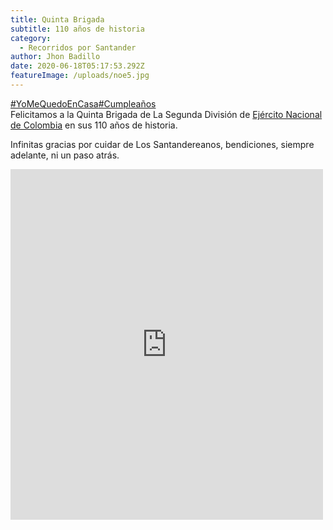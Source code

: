 ```yaml
---
title: Quinta Brigada
subtitle: 110 años de historia
category:
  - Recorridos por Santander
author: Jhon Badillo
date: 2020-06-18T05:17:53.292Z
featureImage: /uploads/noe5.jpg
---
```

[\#YoMeQuedoEnCasa](https://www.facebook.com/hashtag/yomequedoencasa?__eep__=6&source=feed_text&epa=HASHTAG&__xts__%5B0%5D=68.ARAntMJ8Q-Q0aG0_Ry__5QHFf3CHklI_tTcKVzCPa4i9tmRYaeF1XcLz6YEKPMtHPC31ItpMLR0H58kkm6-XOOMzEr-FV-k8lzSBBaw7LQ19apqbw5SWz7RFODPOQc20f27pkSJuaMeR-8QbX4KDe9AilwUABygZTFhBp5vyyxSSh_zVBUQg5U_OcYSXwhwS1GuPBwTq_vv_1Dpc-3t8cXqGAnrekmGTdrgS0vwbU9uFNVHsP0w8DYkXvn51BEm8DLfzVZEGMTQUudYVAqRPsazYZjOBFKW3BH6Cp-nK--togoHPuFbx59F1Dp8UXKnKLHR3AHQQwqzI4FDhpQVfCv3en1d4&__tn__=%2ANK-R)[\#Cumpleaños](https://www.facebook.com/hashtag/cumplea%C3%B1os?__eep__=6&source=feed_text&epa=HASHTAG&__xts__%5B0%5D=68.ARAntMJ8Q-Q0aG0_Ry__5QHFf3CHklI_tTcKVzCPa4i9tmRYaeF1XcLz6YEKPMtHPC31ItpMLR0H58kkm6-XOOMzEr-FV-k8lzSBBaw7LQ19apqbw5SWz7RFODPOQc20f27pkSJuaMeR-8QbX4KDe9AilwUABygZTFhBp5vyyxSSh_zVBUQg5U_OcYSXwhwS1GuPBwTq_vv_1Dpc-3t8cXqGAnrekmGTdrgS0vwbU9uFNVHsP0w8DYkXvn51BEm8DLfzVZEGMTQUudYVAqRPsazYZjOBFKW3BH6Cp-nK--togoHPuFbx59F1Dp8UXKnKLHR3AHQQwqzI4FDhpQVfCv3en1d4&__tn__=%2ANK-R)\
Felicitamos a la Quinta Brigada de La Segunda División de [Ejército Nacional de Colombia](https://www.facebook.com/ejercitocolombia/?__tn__=K-R&eid=ARBq2da9SB2tucsNgofNXfb8o51ei7wCqzK_TJFrYSS3sAI-EQjCnKlr6DMFx9x5VH9GUlgU7lvOAP9j&fref=mentions&__xts__%5B0%5D=68.ARAntMJ8Q-Q0aG0_Ry__5QHFf3CHklI_tTcKVzCPa4i9tmRYaeF1XcLz6YEKPMtHPC31ItpMLR0H58kkm6-XOOMzEr-FV-k8lzSBBaw7LQ19apqbw5SWz7RFODPOQc20f27pkSJuaMeR-8QbX4KDe9AilwUABygZTFhBp5vyyxSSh_zVBUQg5U_OcYSXwhwS1GuPBwTq_vv_1Dpc-3t8cXqGAnrekmGTdrgS0vwbU9uFNVHsP0w8DYkXvn51BEm8DLfzVZEGMTQUudYVAqRPsazYZjOBFKW3BH6Cp-nK--togoHPuFbx59F1Dp8UXKnKLHR3AHQQwqzI4FDhpQVfCv3en1d4) en sus 110 años de historia.

Infinitas gracias por cuidar de Los Santandereanos, bendiciones, siempre adelante, ni un paso atrás.

<iframe src="https://www.facebook.com/plugins/post.php?href=https%3A%2F%2Fwww.facebook.com%2FAsambleaMedina%2Fposts%2F3146937295393513&width=500" width="500" height="561" style="border:none;overflow:hidden" scrolling="no" frameborder="0" allowTransparency="true" allow="encrypted-media"></iframe>
